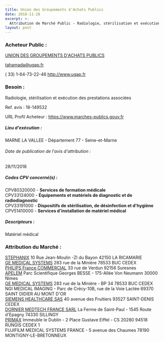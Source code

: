 ```yaml
---
title: Union des Groupements d'Achats Publics
date: 2018-11-28
excerpt: >-
  Attribution de Marché Public - Radiologie, stérilisation et exécution des prestations associées
layout: post
---
```


### Acheteur Public : 
<a href="/acheteur-34/siren-776056467"> UNION DES GROUPEMENTS D'ACHATS PUBLICS</a><br/>



tahamada@ugap.fr

( 33) 1-64-73-22-46
http://www.ugap.fr
### Besoin :

Radiologie, stérilisation et exécution des prestations associées

Ref. avis : 18-149532

URL Profil Acheteur : https://www.marches-publics.gouv.fr

##### Lieu d'exécution :

MARNE LA VALLEE - Département 77 - Seine-et-Marne

###### Date de publication de l'avis d'attribution : 
28/11/2018

##### Codes CPV concerné(s) :
CPV80320000 - **Services de formation médicale** <br/>
CPV33124000 - **Équipements et matériels de diagnostic et de radiodiagnostic** <br/>
CPV33191000 - **Dispositifs de stérilisation, de désinfection et d'hygiène** <br/>
CPV51410000 - **Services d'installation de matériel médical** <br/>

##### Descripteurs :
Matériel médical <br/>

### Attribution du Marché :
<a href="/entreprise-255/siren-332390566"> STEPHANIX</a>    10 Rue Jean-Moulin -ZI du Bayon 42150 LA RICAMARIE <br/>
<a href="/entreprise-254/siren-315013359"> GE MEDICAL SYSTEMS</a>    283 rue de la Minière 78533 BUC CEDEX <br/>
<a href="/entreprise-270/siren-811847243"> PHILIPS France COMMERCIAL</a>    33 rue de Verdun 92156 Suresnes <br/>
<a href="/entreprise-254/siren-319996146"> APELEM</a>    Parc Scientifique Georges BESSE - 175-Allée Von Neumann 30000 Nimes <br/>
<a href="/entreprise-254/siren-315013359"> GE MEDICAL SYSTEMS</a>    283 rue de la Minière - BP 34 78533 BUC CEDEX <br/>
NGI MEDICAL IMAGING - Parc de Crécy-10B, rue de la Voie Lactée 69370 SAINT DIDIER AU MONT D'OR <br/>
<a href="/entreprise-270/siren-810794800"> SIEMENS HEALTHCARE SAS</a>    40 avenue des Fruitiers 93527 SAINT-DENIS CEDEX <br/>
<a href="/entreprise-260/siren-418329579"> DORNIER MEDTECH FRANCE SARL</a>    La Ferme de Saint-Paul - 1545 Route d'Epagny 74330 SILLINGY <br/>
<a href="/entreprise-261/siren-429079379"> PRIMAX</a>    Immeuble le Dublin - 2 Place Gustave Eiffel - CS 20280 94518 RUNGIS CEDEX 1 <br/>
FUJIFILM MEDICAL SYSTEMS FRANCE - 5 avenue des Chaumes 78190 MONTIGNY-LE-BRETONNEUX <br/>
